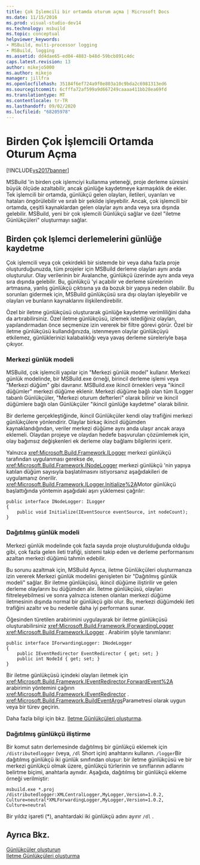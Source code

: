 ```yaml
---
title: Çok Işlemcili bir ortamda oturum açma | Microsoft Docs
ms.date: 11/15/2016
ms.prod: visual-studio-dev14
ms.technology: msbuild
ms.topic: conceptual
helpviewer_keywords:
- MSBuild, multi-processor logging
- MSBuild, logging
ms.assetid: dd4dae65-ed04-4883-b48d-59bcb891c4dc
caps.latest.revision: 13
author: mikejo5000
ms.author: mikejo
manager: jillfra
ms.openlocfilehash: 35184f6ef724a9f0e803a10c9bda2c6981313ed6
ms.sourcegitcommit: 6cfffa72af599a9d667249caaaa411bb28ea69fd
ms.translationtype: MT
ms.contentlocale: tr-TR
ms.lasthandoff: 09/02/2020
ms.locfileid: "68205978"
---
```

# <a name="logging-in-a-multi-processor-environment"></a>Birden Çok İşlemcili Ortamda Oturum Açma
[!INCLUDE[vs2017banner](../includes/vs2017banner.md)]

MSBuild 'in birden çok işlemciyi kullanma yeteneği, proje derleme süresini büyük ölçüde azaltabilir, ancak günlüğe kaydetmeye karmaşıklık de ekler. Tek işlemcili bir ortamda, günlükçü gelen olayları, iletileri, uyarıları ve hataları öngörülebilir ve sıralı bir şekilde işleyebilir. Ancak, çok işlemcili bir ortamda, çeşitli kaynaklardan gelen olaylar aynı anda veya sıra dışında gelebilir. MSBuild, yeni bir çok işlemcili Günlükçü sağlar ve özel "iletme Günlükçüleri" oluşturmayı sağlar.  
  
## <a name="logging-multiple-processor-builds"></a>Birden çok Işlemci derlemelerini günlüğe kaydetme  
 Çok işlemcili veya çok çekirdekli bir sistemde bir veya daha fazla proje oluşturduğunuzda, tüm projeler için MSBuild derleme olayları aynı anda oluşturulur. Olay verilerinin bir Avalanche, günlükçü üzerinde aynı anda veya sıra dışında gelebilir. Bu, günlükçü 'yi açabilir ve derleme sürelerinin artmasına, yanlış günlükçü çıktısına ya da bozuk bir yapıya neden olabilir. Bu sorunları gidermek için, MSBuild günlükçüsü sıra dışı olayları işleyebilir ve olayları ve bunların kaynaklarını ilişkilendirebilir.  
  
 Özel bir iletme günlükçüsü oluşturarak günlüğe kaydetme verimliliğini daha da artırabilirsiniz. Özel iletme günlükçüsü, izlemek istediğiniz olayları, yapılandırmadan önce seçmenize izin vererek bir filtre görevi görür. Özel bir iletme günlükçüsü kullandığınızda, istenmeyen olaylar günlükçüyü etkilemez, günlüklerinizi kalabalıklığı veya yavaş derleme süreleriyle başa çıkıyor.  
  
### <a name="central-logging-model"></a>Merkezi günlük modeli  
 MSBuild, çok işlemcili yapılar için "Merkezi günlük model" kullanır. Merkezi günlük modelinde, bir MSBuild.exe örneği, birincil derleme işlemi veya "Merkezi düğüm" gibi davranır. MSBuild.exe ikincil örnekleri veya "ikincil düğümler" merkezi düğüme eklenir. Merkezi düğüme bağlı olan tüm ILogger tabanlı Günlükçüler, "Merkezi oturum defterleri" olarak bilinir ve ikincil düğümlere bağlı olan Günlükçüler "ikincil günlüğe kaydetme" olarak bilinir.  
  
 Bir derleme gerçekleştiğinde, ikincil Günlükçüler kendi olay trafiğini merkezi günlükçülere yönlendirir. Olaylar birkaç ikincil düğümden kaynaklandığından, veriler merkezi düğüme aynı anda ulaşır ancak araya eklemeli. Olaydan projeye ve olaydan hedefe başvuruları çözümlemek için, olay bağımsız değişkenleri ek derleme olay bağlamı bilgilerini içerir.  
  
 Yalnızca <xref:Microsoft.Build.Framework.ILogger> merkezi günlükçü tarafından uygulanması gerekse de, <xref:Microsoft.Build.Framework.INodeLogger> merkezi günlükçü 'nin yapıya katılan düğüm sayısıyla başlatılmasını istiyorsanız aşağıdakileri de uygulamanız önerilir. <xref:Microsoft.Build.Framework.ILogger.Initialize%2A>Motor günlükçü başlattığında yöntemin aşağıdaki aşırı yüklemesi çağrılır:  
  
```  
public interface INodeLogger: ILogger  
{  
    public void Initialize(IEventSource eventSource, int nodeCount);  
}  
```  
  
### <a name="distributed-logging-model"></a>Dağıtılmış günlük modeli  
 Merkezi günlük modelinde çok fazla sayıda proje oluşturulduğunda olduğu gibi, çok fazla gelen ileti trafiği, sistemi takip eden ve derleme performansını azaltan merkezi düğümü tahmin edebilir.  
  
 Bu sorunu azaltmak için, MSBuild Ayrıca, iletme Günlükçüleri oluşturmanıza izin vererek Merkezi günlük modelini genişleten bir "Dağıtılmış günlük modeli" sağlar. Bir iletme günlükçüsü, ikincil düğüme iliştirilir ve gelen derleme olaylarını bu düğümden alır. İletme günlükçüsü, olayları filtreleyebilmesi ve sonra yalnızca istenen olanları merkezi düğüme iletmesinin dışında normal bir günlükçü gibi olur. Bu, merkezi düğümdeki ileti trafiğini azaltır ve bu nedenle daha iyi performans sunar.  
  
 Öğesinden türetilen arabirimini uygulayarak bir iletme günlükçüsü oluşturabilirsiniz <xref:Microsoft.Build.Framework.IForwardingLogger> <xref:Microsoft.Build.Framework.ILogger> . Arabirim şöyle tanımlanır:  
  
```  
public interface IForwardingLogger: INodeLogger  
{  
    public IEventRedirector EventRedirector { get; set; }  
    public int NodeId { get; set; }  
}  
```  
  
 Bir iletme günlükçüsü içindeki olayları iletmek için <xref:Microsoft.Build.Framework.IEventRedirector.ForwardEvent%2A> arabirimin yöntemini çağırın <xref:Microsoft.Build.Framework.IEventRedirector> . <xref:Microsoft.Build.Framework.BuildEventArgs>Parametresi olarak uygun veya bir türev geçirin.  
  
 Daha fazla bilgi için bkz. [Iletme Günlükçüleri oluşturma](../msbuild/creating-forwarding-loggers.md).  
  
### <a name="attaching-a-distributed-logger"></a>Dağıtılmış günlükçü iliştirme  
 Bir komut satırı derlemesinde dağıtılmış bir günlükçü eklemek için `/distributedlogger` (veya, `/dl` Short için) anahtarını kullanın. `/logger`Bir dağıtılmış günlükçü iki günlük sınıfından oluşur: bir iletme günlükçüsü ve bir merkezi günlükçü olmak üzere, günlükçü türlerinin ve sınıflarının adlarını belirtme biçimi, anahtarla aynıdır. Aşağıda, dağıtılmış bir günlükçü ekleme örneği verilmiştir:  
  
```  
msbuild.exe *.proj /distributedlogger:XMLCentralLogger,MyLogger,Version=1.0.2,  
Culture=neutral*XMLForwardingLogger,MyLogger,Version=1.0.2,  
Culture=neutral  
```  
  
 Bir yıldız işareti (*), anahtardaki iki günlükçü adını ayırır `/dl` .  
  
## <a name="see-also"></a>Ayrıca Bkz.  
 [Günlükçüler oluşturun](../msbuild/build-loggers.md)   
 [Iletme Günlükçüleri oluşturma](../msbuild/creating-forwarding-loggers.md)
